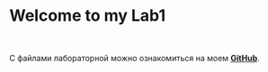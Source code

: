 # Welcome to my Lab1
<br/>

C файлами лабораторной можно ознакомиться на моем [**GitHub**](https://www.mkdocs.org).
